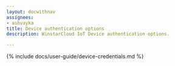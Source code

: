```yaml
---
layout: docwithnav
assignees:
- ashvayka
title: Device authentication options
description: WinstarCloud IoT Device authentication options.

---
```


{% include docs/user-guide/device-credentials.md %}